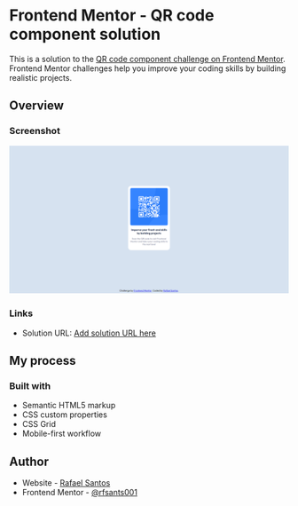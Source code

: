 # Frontend Mentor - QR code component solution

This is a solution to the [QR code component challenge on Frontend Mentor](https://www.frontendmentor.io/challenges/qr-code-component-iux_sIO_H). Frontend Mentor challenges help you improve your coding skills by building realistic projects.


## Overview

### Screenshot

![](./screenshot.png)

### Links

- Solution URL: [Add solution URL here](https://your-solution-url.com)

## My process

### Built with

- Semantic HTML5 markup
- CSS custom properties
- CSS Grid
- Mobile-first workflow

## Author

- Website - [Rafael Santos](https://rfsants001.github.io/rfsants001/)
- Frontend Mentor - [@rfsants001](https://www.frontendmentor.io/profile/rfsants001)
